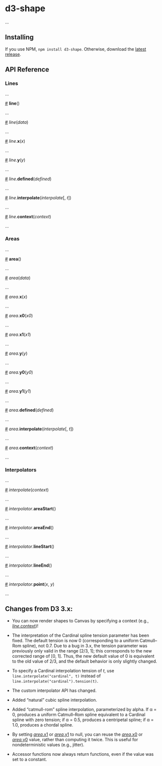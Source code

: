 # d3-shape

…

## Installing

If you use NPM, `npm install d3-shape`. Otherwise, download the [latest release](https://github.com/d3/d3-shape/releases/latest).

## API Reference

### Lines

…

<a name="line" href="#line">#</a> <b>line</b>()

…

<a name="_line" href="#_line">#</a> <i>line</i>(<i>data</i>)

…

<a name="line_x" href="#line_x">#</a> <i>line</i>.<b>x</b>(<i>x</i>)

…

<a name="line_y" href="#line_y">#</a> <i>line</i>.<b>y</b>(<i>y</i>)

…

<a name="line_defined" href="#line_defined">#</a> <i>line</i>.<b>defined</b>(<i>defined</i>)

…

<a name="line_interpolate" href="#line_interpolate">#</a> <i>line</i>.<b>interpolate</b>(<i>interpolate</i>[, <i>t</i>])

…

<a name="line_context" href="#line_context">#</a> <i>line</i>.<b>context</b>(<i>context</i>)

…

### Areas

…

<a name="area" href="#area">#</a> <b>area</b>()

…

<a name="_area" href="#_area">#</a> <i>area</i>(<i>data</i>)

…

<a name="area_x" href="#area_x">#</a> <i>area</i>.<b>x</b>(<i>x</i>)

…

<a name="area_x0" href="#area_x0">#</a> <i>area</i>.<b>x0</b>(<i>x0</i>)

…

<a name="area_x1" href="#area_x1">#</a> <i>area</i>.<b>x1</b>(<i>x1</i>)

…

<a name="area_y" href="#area_y">#</a> <i>area</i>.<b>y</b>(<i>y</i>)

…

<a name="area_y0" href="#area_y0">#</a> <i>area</i>.<b>y0</b>(<i>y0</i>)

…

<a name="area_y1" href="#area_y1">#</a> <i>area</i>.<b>y1</b>(<i>y1</i>)

…

<a name="area_defined" href="#area_defined">#</a> <i>area</i>.<b>defined</b>(<i>defined</i>)

…

<a name="area_interpolate" href="#area_interpolate">#</a> <i>area</i>.<b>interpolate</b>(<i>interpolate</i>[, <i>t</i>])

…

<a name="area_context" href="#area_context">#</a> <i>area</i>.<b>context</b>(<i>context</i>)

…

### Interpolators

…

<a name="interpolate" href="#interpolate">#</a> <i>interpolate</i>(<i>context</i>)

…

<a name="interpolator_areaStart" href="#interpolator_areaStart">#</a> <i>interpolator</i>.<b>areaStart</b>()

…

<a name="interpolator_areaEnd" href="#interpolator_areaEnd">#</a> <i>interpolator</i>.<b>areaEnd</b>()

…

<a name="interpolator_lineStart" href="#interpolator_lineStart">#</a> <i>interpolator</i>.<b>lineStart</b>()

…

<a name="interpolator_lineEnd" href="#interpolator_lineEnd">#</a> <i>interpolator</i>.<b>lineEnd</b>()

…

<a name="interpolator_point" href="#interpolator_point">#</a> <i>interpolator</i>.<b>point</b>(<i>x</i>, <i>y</i>)

…

## Changes from D3 3.x:

* You can now render shapes to Canvas by specifying a context (e.g., [*line*.context](#line_context))!

* The interpretation of the Cardinal spline tension parameter has been fixed. The default tension is now 0 (corresponding to a uniform Catmull–Rom spline), not 0.7. Due to a bug in 3.x, the tension parameter was previously only valid in the range [2/3, 1]; this corresponds to the new corrected range of [0, 1]. Thus, the new default value of 0 is equivalent to the old value of 2/3, and the default behavior is only slightly changed.

* To specify a Cardinal interpolation tension of *t*, use `line.interpolate("cardinal", t)` instead of `line.interpolate("cardinal").tension(t)`.

* The custom interpolator API has changed.

* Added “natural” cubic spline interpolation.

* Added “catmull-rom” spline interpolation, parameterized by alpha. If α = 0, produces a uniform Catmull–Rom spline equivalent to a Cardinal spline with zero tension; if α = 0.5, produces a centripetal spline; if α = 1.0, produces a chordal spline.

* By setting [*area*.x1](#area_x1) or [*area*.y1](#area_y1) to null, you can reuse the [*area*.x0](#area_x0) or [*area*.y0](#area_y0) value, rather than computing it twice. This is useful for nondeterministic values (e.g., jitter).

* Accessor functions now always return functions, even if the value was set to a constant.
